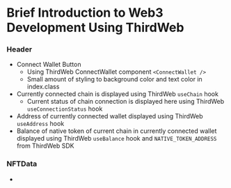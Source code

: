 # Brief Introduction to Web3 Development Using ThirdWeb

### Header

* Connect Wallet Button
  * Using ThirdWeb ConnectWallet component `<ConnectWallet />`
  * Small amount of styling to background color and text color in index.class
* Currently connected chain is displayed using ThirdWeb `useChain` hook
  * Current status of chain connection is displayed here using ThirdWeb `useConnectionStatus` hook
* Address of currently connected wallet displayed using ThirdWeb `useAddress` hook
* Balance of native token of current chain in currently connected wallet displayed using ThirdWeb `useBalance` hook and `NATIVE_TOKEN_ADDRESS` from ThirdWeb SDK

### NFTData

* 

